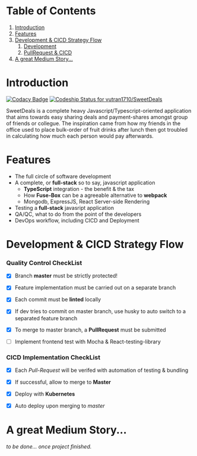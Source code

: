 # Table of Contents

1.  [Introduction](#org87b6eea)
2.  [Features](#orgbbaa98d)
3.  [Development & CICD Strategy Flow](#orga6b5a0b)
    1.  [Development](#orgd25a736)
    2.  [PullRequest & CICD](#orgab6f208)
4.  [A great Medium Story...](#medium-story)


<a id="org87b6eea"></a>

# Introduction
[![Codacy
Badge](https://api.codacy.com/project/badge/Grade/48662943a8224bd7905e28fbcc9f3ef6)](https://www.codacy.com/app/vutran1710/SweetDeals?utm_source=github.com&amp;utm_medium=referral&amp;utm_content=vutran1710/SweetDeals&amp;utm_campaign=Badge_Grade)
[![Codeship Status for vutran1710/SweetDeals](https://app.codeship.com/projects/a46692e0-7183-0137-2e01-625d4d4a40bb/status?branch=master)](https://app.codeship.com/projects/348423)


SweetDeals is a complete heavy Javascript/Typescript-oriented application that aims towards easy sharing deals and payment-shares amongst group of friends or collegue. The inspiration came from how my friends in the office used to place bulk-order of fruit drinks after lunch then got troubled in calculating how much each person would pay afterwards.


<a id="orgbbaa98d"></a>

# Features

-   The full circle of software development
-   A complete, or **full-stack** so to say, javascript application
    -   **TypeScript** integration - the benefit & the tax
    -   How **Fuse-Box** can be a agreeable alternative to **webpack**
    -   Mongodb, ExpressJS, React Server-side Rendering
-   Testing a **full-stack** javasript application
-   QA/QC, what to do from the point of the developers
-   DevOps workflow, including CICD and Deployment


<a id="orga6b5a0b"></a>

# Development & CICD Strategy Flow


<a id="orgd25a736"></a>

### Quality Control CheckList
- [x] Branch **master** must be strictly protected!
- [x] Feature implementation must be carried out on a separate branch
- [x] Each commit must be **linted** locally
- [x] If dev tries to commit on master branch, use husky to auto switch to a separated feature branch
- [x] To merge to master branch, a **PullRequest** must be submitted
- [ ] Implement frontend test with Mocha & React-testing-library


<a id="orgab6f208"></a>

### CICD Implementation CheckList
- [x] Each *Pull-Request* will be verifed with automation of testing & bundling
- [x] If successful, allow to merge to **Master**
- [x] Deploy with **Kubernetes**
- [x] Auto deploy upon merging to *master*


<a id="#medium-story"></a>

# A great Medium Story...
*to be done... once project finished.*